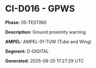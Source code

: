# CI-D016 - GPWS

**Phase:** 05-TESTING

**Description:** Ground proximity warning

**AMPEL:** AMPEL-01-TUW (Tube and Wing)

**Segment:** D-DIGITAL

**Generated:** 2025-08-25 17:27:29 UTC
